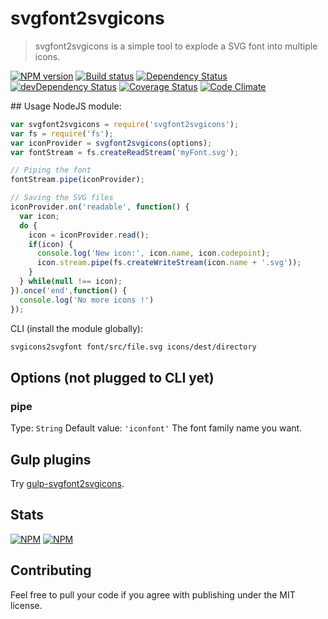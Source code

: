 # svgfont2svgicons
> svgfont2svgicons is a simple tool to explode a SVG font into multiple icons.

[![NPM version](https://badge.fury.io/js/svgfont2svgicons.png)](https://npmjs.org/package/svgfont2svgicons) [![Build status](https://secure.travis-ci.org/nfroidure/svgfont2svgicons.png)](https://travis-ci.org/nfroidure/svgfont2svgicons) [![Dependency Status](https://david-dm.org/nfroidure/svgfont2svgicons.png)](https://david-dm.org/nfroidure/svgfont2svgicons) [![devDependency Status](https://david-dm.org/nfroidure/svgfont2svgicons/dev-status.png)](https://david-dm.org/nfroidure/svgfont2svgicons#info=devDependencies) [![Coverage Status](https://coveralls.io/repos/nfroidure/svgfont2svgicons/badge.png?branch=master)](https://coveralls.io/r/nfroidure/svgfont2svgicons?branch=master) [![Code Climate](https://codeclimate.com/github/nfroidure/svgfont2svgicons.png)](https://codeclimate.com/github/nfroidure/svgfont2svgicons)

## Usage
NodeJS module:
```js
var svgfont2svgicons = require('svgfont2svgicons');
var fs = require('fs');
var iconProvider = svgfont2svgicons(options);
var fontStream = fs.createReadStream('myFont.svg');

// Piping the font
fontStream.pipe(iconProvider);

// Saving the SVG files
iconProvider.on('readable', function() {
  var icon;
  do {
    icon = iconProvider.read();
    if(icon) {
      console.log('New icon:', icon.name, icon.codepoint);
      icon.stream.pipe(fs.createWriteStream(icon.name + '.svg'));
    }
  } while(null !== icon);
}).once('end',function() {
  console.log('No more icons !')
});
```

CLI (install the module globally):
```sh
svgicons2svgfont font/src/file.svg icons/dest/directory
```

## Options (not plugged to CLI yet)

### pipe
Type: `String`
Default value: `'iconfont'`
The font family name you want.

## Gulp plugins

Try [gulp-svgfont2svgicons](https://github.com/nfroidure/gulp-svgfont2svgicons).

## Stats

[![NPM](https://nodei.co/npm/svgfont2svgicons.png?downloads=true&stars=true)](https://nodei.co/npm/svgicon2svgfont/)
[![NPM](https://nodei.co/npm-dl/svgfont2svgicons.png)](https://nodei.co/npm/svgicon2svgfont/)

## Contributing
Feel free to pull your code if you agree with publishing under the MIT license.

